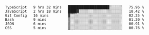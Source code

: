 <!--START_SECTION:waka-->

```text
TypeScript   9 hrs 32 mins   ███████████████████░░░░░░   75.96 %
JavaScript   2 hrs 18 mins   ████▓░░░░░░░░░░░░░░░░░░░░   18.42 %
Git Config   16 mins         ▓░░░░░░░░░░░░░░░░░░░░░░░░   02.25 %
Bash         9 mins          ▒░░░░░░░░░░░░░░░░░░░░░░░░   01.20 %
JSON         6 mins          ▒░░░░░░░░░░░░░░░░░░░░░░░░   00.91 %
CSS          5 mins          ▒░░░░░░░░░░░░░░░░░░░░░░░░   00.76 %
```

<!--END_SECTION:waka-->


<!--
**Leorio21/Leorio21** is a ✨ _special_ ✨ repository because its `README.md` (this file) appears on your GitHub profile.

Here are some ideas to get you started:

- 🔭 I’m currently working on ...
- 🌱 I’m currently learning ...
- 👯 I’m looking to collaborate on ...
- 🤔 I’m looking for help with ...
- 💬 Ask me about ...
- 📫 How to reach me: ...
- 😄 Pronouns: ...
- ⚡ Fun fact: ...
-->
